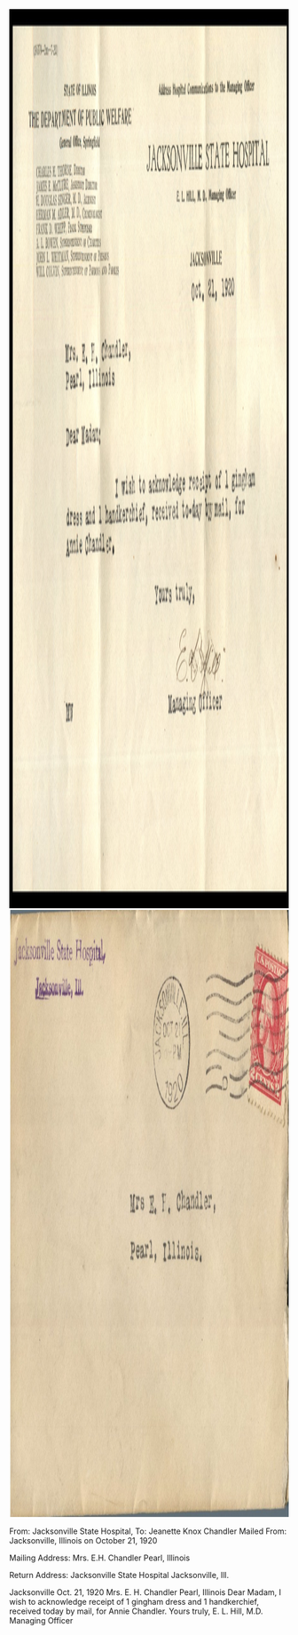 <html><body><a href="/wp-content/uploads/2014/05/postcard-2014-20140521_18214389_0323.jpg"><img class="alignnone size-full wp-image-800" src="/wp-content/uploads/2014/05/postcard-2014-20140521_18214389_0323.jpg" alt="postcard-2014-20140521_18214389_0323" width="2429" height="1619"></a><a href="/wp-content/uploads/1920/10/postcard-2014-20140528_17060918_0351.jpg"><img class="alignnone size-full wp-image-830" src="/wp-content/uploads/1920/10/postcard-2014-20140528_17060918_0351.jpg" alt="postcard-2014-20140528_17060918_0351" width="1755" height="1093"></a>

From: Jacksonville State Hospital, To: Jeanette Knox Chandler
Mailed From: Jacksonville, Illinois on October 21, 1920

Mailing Address:
Mrs. E.H. Chandler
Pearl, Illinois

Return Address:
Jacksonville State Hospital
Jacksonville, Ill.

Jacksonville
Oct. 21, 1920
Mrs. E. H. Chandler
Pearl, Illinois
Dear Madam,
I wish to acknowledge receipt of 1 gingham dress and 1 handkerchief, received today by mail, for Annie Chandler.
Yours truly,
E. L. Hill, M.D.
Managing Officer</body></html>